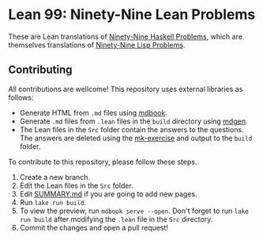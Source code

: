 # Lean 99: Ninety-Nine Lean Problems

These are Lean translations of [Ninety-Nine Haskell Problems](https://wiki.haskell.org/H-99:_Ninety-Nine_Haskell_Problems), which are themselves translations of [Ninety-Nine Lisp Problems](https://www.ic.unicamp.br/~meidanis/courses/mc336/problemas-lisp/L-99_Ninety-Nine_Lisp_Problems.html).

## Contributing

All contributions are wellcome! This repository uses external libraries as follows:

* Generate HTML from `.md` files using [mdbook](https://github.com/rust-lang/mdBook).
* Generate `.md` files from `.lean` files in the `build` directory using [mdgen](https://github.com/Seasawher/mdgen).
* The Lean files in the `Src` folder contain the answers to the questions. The answers are deleted using the [mk-exercise](https://github.com/Seasawher/mk-exercise) and output to the `build` folder.

To contribute to this repository, please follow these steps.

1. Create a new branch.
2. Edit the Lean files in the `Src` folder.
3. Edit [SUMMARY.md](./md/SUMMARY.md) if you are going to add new pages.
4. Run `lake run build`.
5. To view the preview, run `mdbook serve --open`. Don't forget to run `lake run build` after modifying the `.lean` file in the `Src` directory.
6. Commit the changes and open a pull request!
